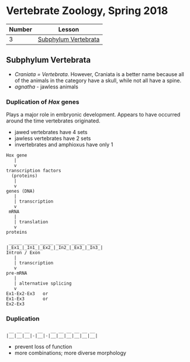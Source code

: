 # Vertebrate Zoology, Spring 2018

Number | Lesson
--- | --- 
3 | [Subphylum Vertebrata](#subphylum-vertebrata) 

## Subphylum Vertebrata
- *Craniata = Vertebrata*. However, Craniata is a better name because all of the animals in the category have a skull, while not all have a spine.
- *agnatha* - jawless animals

### Duplication of *Hox* genes
Plays a major role in embryonic development. Appears to have occurred around the time vertebrates originated. 
- jawed vertebrates have 4 sets
- jawless vertebrates have 2 sets
- invertebrates and amphioxus have only 1

```
Hox gene
   |
   v
transcription factors
  (proteins)
   |
   v
genes (DNA)
   |
   | transcription
   v
 mRNA
   |
   | translation
   v
proteins
```
```
 _____ _____ _____ _____ _____ _____
|_Ex1_|_In1_|_Ex2_|_In2_|_Ex3_|_In3_|
Intron / Exon
   |
   | transcription
   v
pre-mRNA
   |
   | alternative splicing
   v
Ex1-Ex2-Ex3   or
Ex1-Ex3       or
Ex2-Ex3
```
### Duplication
```
 __ __ __   __   __ __ __ __ __ __
|__|__|__|-|__|-|__|__|__|__|__|__|
```
- prevent loss of function
- more combinations; more diverse morphology
